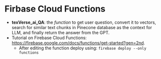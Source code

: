 # Firbase Cloud Functions
- __texVerse_ai_QA__: the _function_ to get user question, convert it to vectors, search for similar text chunks in Pinecone database as the context for LLM, and finally return the answer from the GPT.
- Tutorial on Firebase Cloud Functions: https://firebase.google.com/docs/functions/get-started?gen=2nd. 
    - After editing the function deploy using: `firebase deploy --only functions`
